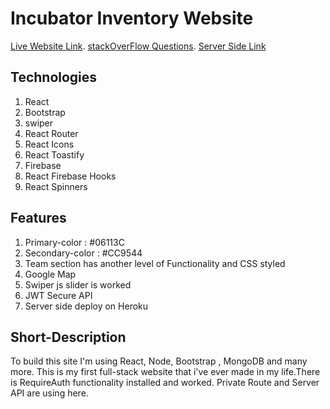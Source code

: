 # Incubator Inventory Website

[Live Website Link](https://github.com/facebook/create-react-app).
[stackOverFlow Questions](https://stackoverflow.com/questions/72157518/why-im-getting-react-backend-validatedomnesting-error-how-am-i-suppose-to-know).
[Server Side Link](https://rocky-caverns-33077.herokuapp.com/)

## Technologies
1. React
2. Bootstrap
3. swiper
4. React Router
5. React Icons
6. React Toastify
7. Firebase
8. React Firebase Hooks
9. React Spinners

## Features
1. Primary-color : #06113C
2. Secondary-color : #CC9544
3. Team section has another level of Functionality and CSS styled
4. Google Map
5. Swiper js slider is worked
6. JWT Secure API
7. Server side deploy on Heroku

## Short-Description
To build this site I'm using React, Node, Bootstrap , MongoDB and many more. This is my first full-stack website that i've ever made in my life.There is RequireAuth functionality installed and worked. Private Route and Server API are using here.


